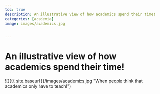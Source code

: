 ```yaml
---
toc: true
description: An illustrative view of how academics spend their time!
categories: [academia]
image: images/academics.jpg


---
```

# An illustrative view of how academics spend their time!

![]({{ site.baseurl }}/images/academics.jpg "When people think that academics only have to teach!")


